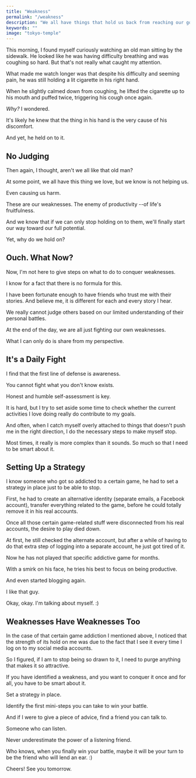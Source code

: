 ```yaml
---
title: "Weakness"
permalink: "/weakness"
description: "We all have things that hold us back from reaching our goals."
keywords: ""
image: "tokyo-temple"
---
```


This morning, I found myself curiously watching an old man sitting by the sidewalk. He looked like he was having difficulty breathing and was coughing so hard. But that's not really what caught my attention.

What made me watch longer was that despite his difficulty and seeming pain, he was still holding a lit cigarette in his right hand.<!--more-->

When he slightly calmed down from coughing, he lifted the cigarette up to his mouth and puffed twice, triggering his cough once again.

*Why?* I wondered.

It's likely he knew that the thing in his hand is the very cause of his discomfort.

And yet, he held on to it.

## No Judging

Then again, I thought, aren't we all like that old man?

At some point, we all have this thing we love, but we know is not helping us.

Even causing us harm.

These are our weaknesses. The enemy of productivity --of life's fruitfulness.

And we know that if we can only stop holding on to them, we'll finally start our way toward our full potential.

Yet, why do we hold on?

## Ouch. What Now?

Now, I'm not here to give steps on what to do to conquer weaknesses.

I know for a fact that there is no formula for this.

I have been fortunate enough to have friends who trust me with their stories. And believe me, it is different for each and every story I hear.

We really cannot judge others based on our limited understanding of their personal battles.

At the end of the day, we are all just fighting  our own weaknesses.

What I can only do is share from my perspective.

## It's a Daily Fight

I find that the first line of defense is awareness.

You cannot fight what you don't know exists.

Honest and humble self-assessment is key.

It is hard, but I try to set aside some time to check whether the current activities I love doing really do contribute to my goals.

And often, when I catch myself overly attached to things that doesn't push me in the right direction, I do the necessary steps to make myself stop.

Most times, it really is more complex than it sounds. So much so that I need to be smart about it.

## Setting Up a Strategy

I know someone who got so addicted to a certain game, he had to set a strategy in place just to be able to stop.

First, he had to create an alternative identity (separate emails, a Facebook account), transfer everything related to the game, before he could totally remove it in his real accounts.

Once all those certain game-related stuff were disconnected from his real accounts, the desire to play died down.

At first, he still checked the alternate account, but after a while of having to do that extra step of logging into a separate account, he just got tired of it.

Now he has not played that specific addictive game for months.

With a smirk on his face, he tries his best to focus on being productive.

And even started blogging again.

I like that guy.

Okay, okay. I'm talking about myself. :)

## Weaknesses Have Weaknesses Too

In the case of that certain game addiction I mentioned above, I noticed that the strength of its hold on me was due to the fact that I see it every time I log on to my social media accounts.

So I figured, if I am to stop being so drawn to it, I need to purge anything that makes it so attractive.

If you have identified a weakness, and you want to conquer it once and for all, you have to be smart about it.

Set a strategy in place.

Identify the first mini-steps you can take to win your battle.

And if I were to give a piece of advice, find a friend you can talk to.

Someone who can listen.

Never underestimate the power of a listening friend.

Who knows, when you finally win your battle, maybe it will be your turn to be the friend who will lend an ear. :)

Cheers! See you tomorrow.
